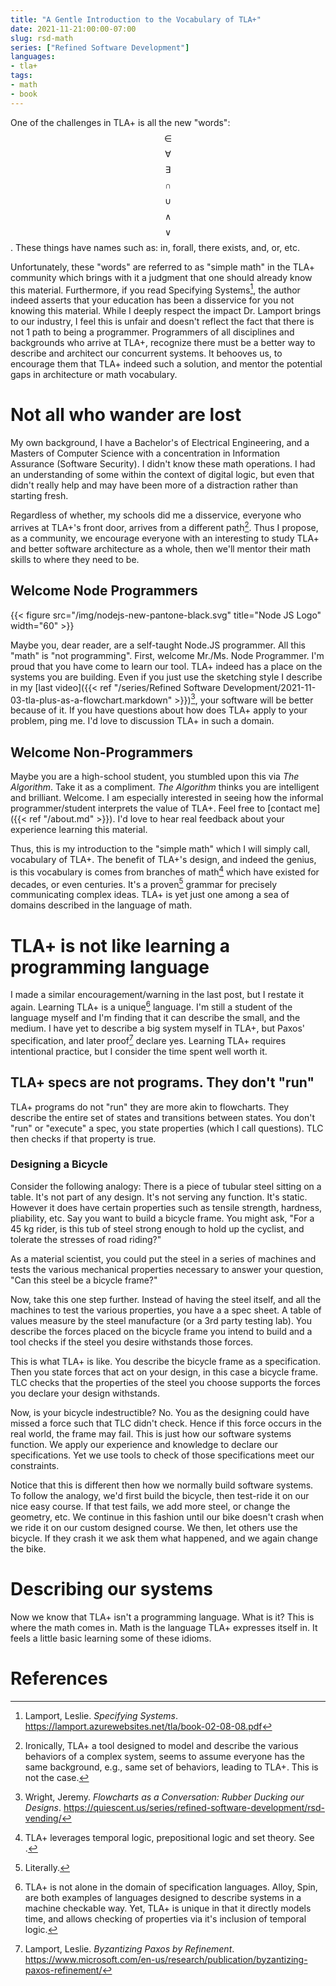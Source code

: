 ```yaml
---
title: "A Gentle Introduction to the Vocabulary of TLA+"
date: 2021-11-21:00:00-07:00
slug: rsd-math 
series: ["Refined Software Development"]
languages:
- tla+
tags:  
- math
- book
---
```


One of the challenges in TLA+ is all the new "words": $$\in$$ $$\forall$$ $$\exists$$ $$\cap$$ $$\cup$$ $$\land$$ $$\lor$$. These things have names such as: in, forall, there exists, and, or, etc. 

Unfortunately, these "words" are referred to as "simple math" in the TLA+ community which brings with it a judgment that one should already know this material. Furthermore, if you read Specifying Systems[^1], the author indeed asserts that your education has been a disservice for you not knowing this material. While I deeply respect the impact Dr. Lamport brings to our industry, I feel this is unfair and doesn't reflect the fact that there is not 1 path to being a programmer. Programmers of all disciplines and backgrounds who arrive at TLA+, recognize there must be a better way to describe and architect our concurrent systems. It behooves us, to encourage them that TLA+ indeed such a solution, and mentor the potential gaps in architecture or math vocabulary. 

# Not all who wander are lost

My own background, I have a Bachelor's of Electrical Engineering, and a Masters of Computer Science with a concentration in Information Assurance (Software Security). I didn't know these math operations. I had an understanding of some within the context of digital logic, but even that didn't really help and may have been more of a distraction rather than starting fresh.  

Regardless of whether, my schools did me a disservice, everyone who arrives at
TLA+'s front door, arrives from a different path[^2]. Thus I propose, as a community, we encourage everyone with an interesting to study TLA+ and better software architecture as a whole, then we'll mentor their math skills to where they need to be. 

## Welcome Node Programmers

{{< figure src="/img/nodejs-new-pantone-black.svg" title="Node JS Logo" width="60" >}} 

Maybe you, dear reader, are a self-taught Node.JS programmer. All this "math" is "not programming". First, welcome Mr./Ms. Node Programmer. I'm proud that you have come to learn our tool. TLA+ indeed has a place on the systems you are building. Even if you just use the sketching style I describe in my [last video]({{< ref "/series/Refined Software Development/2021-11-03-tla-plus-as-a-flowchart.markdown" >}})[^4], your software will be better because of it. If you have questions about how does TLA+ apply to your problem, ping me. I'd love to discussion TLA+ in such a domain.

## Welcome Non-Programmers

Maybe you are a high-school student, you stumbled upon this via _The Algorithm_. Take it as a compliment. _The Algorithm_ thinks you are intelligent and brilliant. Welcome. I am especially interested in seeing how the informal programmer/student interprets the value of TLA+. Feel free to [contact me]({{< ref "/about.md" >}}). I'd love to hear real feedback about your experience learning this material.

Thus, this is my introduction to the "simple math" which I will simply call, vocabulary of TLA+. The benefit of TLA+'s design, and indeed the genius, is this vocabulary is comes from branches of math[^5] which have existed for decades, or even centuries. It's a proven[^3] grammar for precisely communicating complex ideas. TLA+ is yet just one among a sea of domains described in the language of math. 

# TLA+ is not like learning a programming language

I made a similar encouragement/warning in the last post, but I restate it again. Learning TLA+ is a unique[^6] language. I'm still a student of the language myself and I'm finding that it can describe the small, and the medium. I have yet to describe a big system myself in TLA+, but Paxos' specification, and later proof[^7] declare yes. Learning TLA+ requires intentional practice, but I consider the time spent well worth it. 

## TLA+ specs are not programs. They don't "run"

TLA+ programs do not "run" they are more akin to flowcharts. They describe the entire set of states and transitions between states. You don't "run" or "execute" a spec, you state properties (which I call questions). TLC then checks if that property is true.

### Designing a Bicycle

Consider the following analogy: There is a piece of tubular steel sitting on a table. It's not part of any design. It's not serving any function. It's static. However it does have certain properties such as tensile strength, hardness, pliability, etc. Say you want to build a bicycle frame. You might ask, "For a 45 kg rider, is this tub of steel strong enough to hold up the cyclist, and tolerate the stresses of road riding?"

As a material scientist, you could put the steel in a series of machines and tests the various mechanical properties necessary to answer your question, "Can this steel be a bicycle frame?" 

Now, take this one step further. Instead of having the steel itself, and all the machines to test the various properties, you have a a spec sheet. A table of values measure by the steel manufacture (or a 3rd party testing lab). You describe the forces placed on the bicycle frame you intend to build and a tool checks if the steel you desire withstands those forces. 

This is what TLA+ is like. You describe the bicycle frame as a specification. Then you state forces that act on your design, in this case a bicycle frame. TLC checks that the properties of the steel you choose supports the forces you declare your design withstands. 

Now, is your bicycle indestructible? No. You as the designing could have missed a force such that TLC didn't check. Hence if this force occurs in the real world, the frame may fail. This is just how our software systems function. We apply our experience and knowledge to declare our specifications. Yet we use tools to check of those specifications meet our constraints. 

Notice that this is different then how we normally build software systems. To follow the analogy, we'd first build the bicycle, then test-ride it on our nice easy course. If that test fails, we add more steel, or change the geometry, etc. We continue in this fashion until our bike doesn't crash when we ride it on our custom designed course. We then, let others use the bicycle. If they crash it we ask them what happened, and we again change the bike. 

# Describing our systems

Now we know that TLA+ isn't a programming language. What is it? This is where the math comes in. Math is the language TLA+ expresses itself in. It feels a little basic learning some of these idioms.

 <!-- I myself tried to skip past this introduction the first time I saw it. For example, I saw a page in _The Hyperbook_[^10] teaching me *and* ($$\land$$). I thought to myself, I'm way past this. ``if(thing1 && thing2)`` Unfortunately, this is a false equivalency. 

{{< figure src="/img/john-cena-confused.gif" title="John Cena Confused">}} 

$$\land$$ is **not** the same as ``&&`` they both are pronounced as _and_.  For example, in programming we take advantage of short-circuit evaluation in languages like C and Python, thing2 isn't even evaluated. Yet, remember TLA+ isn't "evaluated" at all.   -->







# References

[^1]: Lamport, Leslie. _Specifying Systems_. https://lamport.azurewebsites.net/tla/book-02-08-08.pdf 
[^2]: Ironically, TLA+ a tool designed to model and describe the various
  behaviors of a complex system, seems to assume everyone has the same
  background, e.g., same set of behaviors, leading to TLA+. This is not the
  case. 
[^3]: Literally.
[^4]: Wright, Jeremy. _Flowcharts as a Conversation: Rubber Ducking our Designs_. https://quiescent.us/series/refined-software-development/rsd-vending/
[^5]: TLA+ leverages temporal logic, prepositional logic and set theory.  See [^1]. 
[^6]: TLA+ is not alone in the domain of specification languages. Alloy[^8], Spin[^9], are both examples of languages designed to describe systems in a machine checkable way. Yet, TLA+ is unique in that it directly models time, and allows checking of properties via it's inclusion of temporal logic. 
[^7]: Lamport, Leslie. _Byzantizing Paxos by Refinement_. https://www.microsoft.com/en-us/research/publication/byzantizing-paxos-refinement/
[^8]: Jackson, Daniel. _Alloy_ https://alloytools.org/alloy6.html
[^9]: Bell Labs: Computing Sciences Research Center. _Verifying Multi-threaded Software with Spin._ https://spinroot.com/spin/whatispin.html
[^10]: Lamport, Leslie. _The Hyperbook_. https://lamport.azurewebsites.net/tla/hyperbook.html